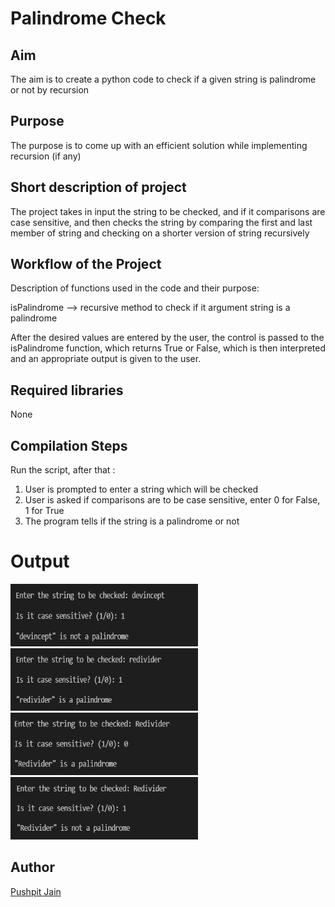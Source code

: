 # Palindrome Check

## Aim

The aim is to create a python code to check if a given string is palindrome or not by recursion

## Purpose

The purpose is to come up with an efficient solution while implementing recursion (if any)

## Short description of project

The project takes in input the string to be checked, and if it comparisons are case sensitive, and then checks the string by comparing the first and last member of string and checking on a shorter version of string recursively

## Workflow of the Project

Description of functions used in the code and their purpose:

isPalindrome --> recursive method to check if it argument string is a palindrome

After the desired values are entered by the user, the control is passed to the isPalindrome function, which returns True or False, which is then interpreted and an appropriate output is given to the user.

## Required libraries

None

## Compilation Steps

Run the script, after that :

1.  User is prompted to enter a string which will be checked
2.  User is asked if comparisons are to be case sensitive, enter 0 for False, 1 for True
3.  The program tells if the string is a palindrome or not

# Output

<img width = 300 height = 100 src="../Palindrome Check/Images/Palindrome_Check_1.PNG">
<img width = 300 height = 100 src="../Palindrome Check/Images/Palindrome_Check_2.PNG">
<img width = 300 height = 100 src="../Palindrome Check/Images/Palindrome_Check_3.PNG">
<img width = 300 height = 100 src="../Palindrome Check/Images/Palindrome_Check_4.PNG">

## Author

[Pushpit Jain](https://github.com/pushpit-J19)
